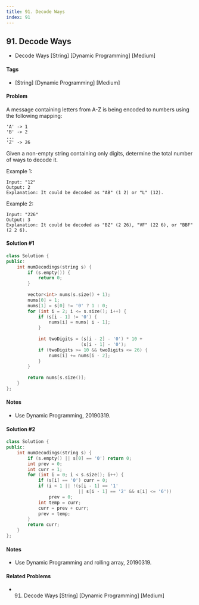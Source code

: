 ```yaml
---
title: 91. Decode Ways
index: 91
---
```


## 91. Decode Ways
- Decode Ways [String] [Dynamic Programming] [Medium]

#### Tags
- [String] [Dynamic Programming] [Medium]

#### Problem
A message containing letters from A-Z is being encoded to numbers using the following mapping:

    'A' -> 1
    'B' -> 2
    ...
    'Z' -> 26

Given a non-empty string containing only digits, determine the total number of ways to decode it.

Example 1:

    Input: "12"
    Output: 2
    Explanation: It could be decoded as "AB" (1 2) or "L" (12).

Example 2:

    Input: "226"
    Output: 3
    Explanation: It could be decoded as "BZ" (2 26), "VF" (22 6), or "BBF" (2 2 6).

#### Solution #1
``` C++
class Solution {
public:
    int numDecodings(string s) {
        if (s.empty()) {
            return 0;
        }
        
        vector<int> nums(s.size() + 1);
        nums[0] = 1;
        nums[1] = s[0] != '0' ? 1 : 0;
        for (int i = 2; i <= s.size(); i++) {
            if (s[i - 1] != '0') {
                nums[i] = nums[ i - 1];
            }
            
            int twoDigits = (s[i - 2] - '0') * 10 + 
                            (s[i - 1] - '0');
            if (twoDigits >= 10 && twoDigits <= 26) {
                nums[i] += nums[i - 2];
            }
        }
        
        return nums[s.size()];
    }
};
```

#### Notes
- Use Dynamic Programming, 20190319.

#### Solution #2
``` C++
class Solution {
public:
    int numDecodings(string s) {
        if (s.empty() || s[0] == '0') return 0;
        int prev = 0;
        int curr = 1;
        for (int i = 0; i < s.size(); i++) {
            if (s[i] == '0') curr = 0;
            if (i < 1 || !(s[i - 1] == '1'
                           || s[i - 1] == '2' && s[i] <= '6'))
                prev = 0;
            int temp = curr;
            curr = prev + curr;
            prev = temp;
        }
        return curr;
    }
};
```

#### Notes
- Use Dynamic Programming and rolling array, 20190319.

#### Related Problems
- 91. Decode Ways [String] [Dynamic Programming] [Medium]
